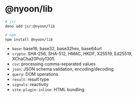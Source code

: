 # @nyoon/lib

```sh
# jsr
deno add jsr:@nyoon/lib

# npm
npm install @nyoon/lib
```

- `base`: base16, base32, base32hex, base64url
- `crypto`: SHA-256, SHA-512, HMAC, HKDF, X25519, Ed25519, XChaCha20Poly1305
- `csv`: processing comma-separated values
- `json`: JSON schema validation, encoding/decoding
- `query`: DOM operations
- `result`: result type
- `signals`: reactivity
- `vite-plugin-inline`: HTML bundling
